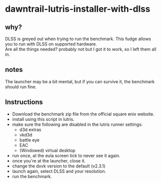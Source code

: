 # dawntrail-lutris-installer-with-dlss

## why?

DLSS is greyed out when trying to run the benchmark. This fudge allows you to run with DLSS on supported hardware.  
Are all the things needed? probably not but I got it to work, so I left them all in.

## notes
The launcher may be a bit mental, but if you can survive it, the benchmark should run fine.

## Instructions
- Download the benchmark zip file from the official square enix website.
- install using this script in lutris.
- make sure the following are disabled in the lutris runner settings:
    * d3d extras
    * vkd3d
    * battle eye
    * EAC
    * (Windowed) virtual desktop
- run once, at the eula screen tick to never see it again.
- once you're at the launcher, close it.
- change the dxvk version to the default (v2.3.1)
- launch again, select DLSS and your resolution.
- run the benchmark.
